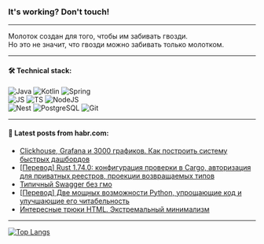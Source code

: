 ### It's working? Don't touch!

---
Молоток создан для того, чтобы им забивать гвозди. <br>
Но это не значит, что гвозди можно забивать только молотком.

---

#### 🛠️ Technical stack:

![Java](https://img.shields.io/badge/Java-informational?logo=Oracle&style=flat&logoColor=white&color=FF4500)
![Kotlin](https://img.shields.io/badge/Kotlin-informational?logo=Kotlin&style=flat&logoColor=white&color=774D97)
![Spring](https://img.shields.io/badge/SpringBoot-informational?logo=SpringBoot&style=flat&logoColor=white&color=6DB33F) <br>
![JS](https://img.shields.io/badge/JS-informational?logo=javaScript&style=flat&logoColor=black&color=F7Df1E)
![TS](https://img.shields.io/badge/TypeScript-informational?logo=typeScript&style=flat&logoColor=black&color=0667A8)
![NodeJS](https://img.shields.io/badge/NodeJS-informational?logo=node.js&style=flat&logoColor=white&color=70A760) <br>
![Nest](https://img.shields.io/badge/NestJS-informational?logo=NestJS&style=flat&logoColor=white&color=E0234E)
![PostgreSQL](https://img.shields.io/badge/PostgreSQL-informational?logo=PostgreSQL&style=flat&logoColor=white&color=DAA520)
![Git](https://img.shields.io/badge/Git-informational?logo=git&style=flat&logoColor=white&color=778899)

___

#### 💬 Latest posts from habr.com:

<!-- BLOG-POST-LIST:START -->
- [Clickhouse, Grafana и 3000 графиков. Как построить систему быстрых дашбордов](https://habr.com/ru/companies/ozontech/articles/774712/?utm_source=habrahabr&utm_medium=rss&utm_campaign=774712)
- [[Перевод] Rust 1.74.0: конфигурация проверки в Cargo, авторизация для приватных реестров, проекции возвращаемых типов](https://habr.com/ru/articles/775076/?utm_source=habrahabr&utm_medium=rss&utm_campaign=775076)
- [Типичный Swagger без гмо](https://habr.com/ru/articles/775056/?utm_source=habrahabr&utm_medium=rss&utm_campaign=775056)
- [[Перевод] Две мощных возможности Python, упрощающие код и улучшающие его читабельность](https://habr.com/ru/companies/wunderfund/articles/775052/?utm_source=habrahabr&utm_medium=rss&utm_campaign=775052)
- [Интересные трюки HTML. Экстремальный минимализм](https://habr.com/ru/companies/ruvds/articles/771388/?utm_source=habrahabr&utm_medium=rss&utm_campaign=771388)
<!-- BLOG-POST-LIST:END -->

---
[![Top Langs](https://github-readme-stats-git-master-advtsetting-gmailcom.vercel.app/api/top-langs/?username=zloylis&langs_count=10&hide_title=false&title_color=e6edf3&size_weight=0.5&count_weight=0.5&layout=compact&hide_border=true&theme=dracula)](https://github.com/zloylis)

<!-- ![GitHub stats](https://github-readme-stats-git-master-advtsetting-gmailcom.vercel.app/api?username=zloylis&show_icons=true&hide_border=true&theme=dracula&hide_title=true&include_all_commits=true&count_private=true&hide=contribs&hide_rank=true) -->
